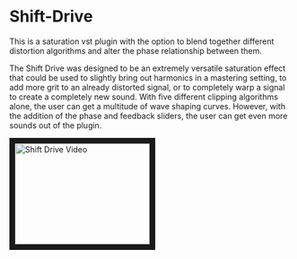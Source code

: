 # Shift-Drive
This is a saturation vst plugin with the option to blend together different distortion algorithms and alter the phase
relationship between them.

The Shift Drive was designed to be an extremely versatile saturation effect that could be used to slightly bring out 
harmonics in a mastering setting, to add more grit to an already distorted signal, or to completely warp a signal to 
create a completely new sound. With five different clipping algorithms alone, the user can get a multitude of wave shaping
curves. However, with the addition of the phase and feedback sliders, the user can get even more sounds out of the plugin.

<a href="https://www.youtube.com/watch?v=peJlR0TxfeQ
" target="_blank"><img src="http://img.youtube.com/vi/peJlR0TxfeQ.jpg" 
alt="Shift Drive Video" width="240" height="180" border="10" /></a>
